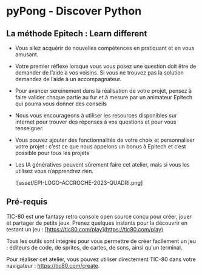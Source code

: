 # pyPong - Discover Python

## La méthode Epitech : Learn different

- Vous allez acquérir de nouvelles compétences en pratiquant et en vous amusant.
- Votre premier réflexe lorsque vous vous posez une question doit être de demander de l’aide à vos voisins. Si vous ne trouvez pas la solution demandez de l’aide à un accompagnateur.
- Pour avancer sereinement dans la réalisation de votre projet, pensez à faire valider chaque partie au fur et à mesure par un animateur Epitech qui pourra vous donner des conseils
- Nous vous encourageons à utiliser les resources disponibles sur internet pour trouver des réponses à vos questions et pour vous renseigner.
- Vous pouvez ajouter des fonctionnalités de votre choix et personnaliser votre projet : c’est ce que  nous appelons un bonus à Epitech et c’est possible pour tous les projets
- Les IA génératives peuvent sûrement faire cet atelier, mais si vous les utilisez vous n’apprendrez rien.
    
    ![asset/EPI-LOGO-ACCROCHE-2023-QUADRI.png]
    

## Pré-requis

TIC-80 est une fantasy retro console open source conçu pour créer, jouer et partager de petits jeux. Prenez quelques instants pour la découvrir en testant un jeu : [https://tic80.com/play](https://tic80.com/play)

Tous les outils sont intégrés pour vous permettre de créer facilement un jeu : éditeurs de code, de sprites, de cartes, de sons, ainsi qu'un terminal.

Pour réaliser cet atelier, vous pouvez utiliser directement TIC-80 dans votre navigateur : https://tic80.com/create.

